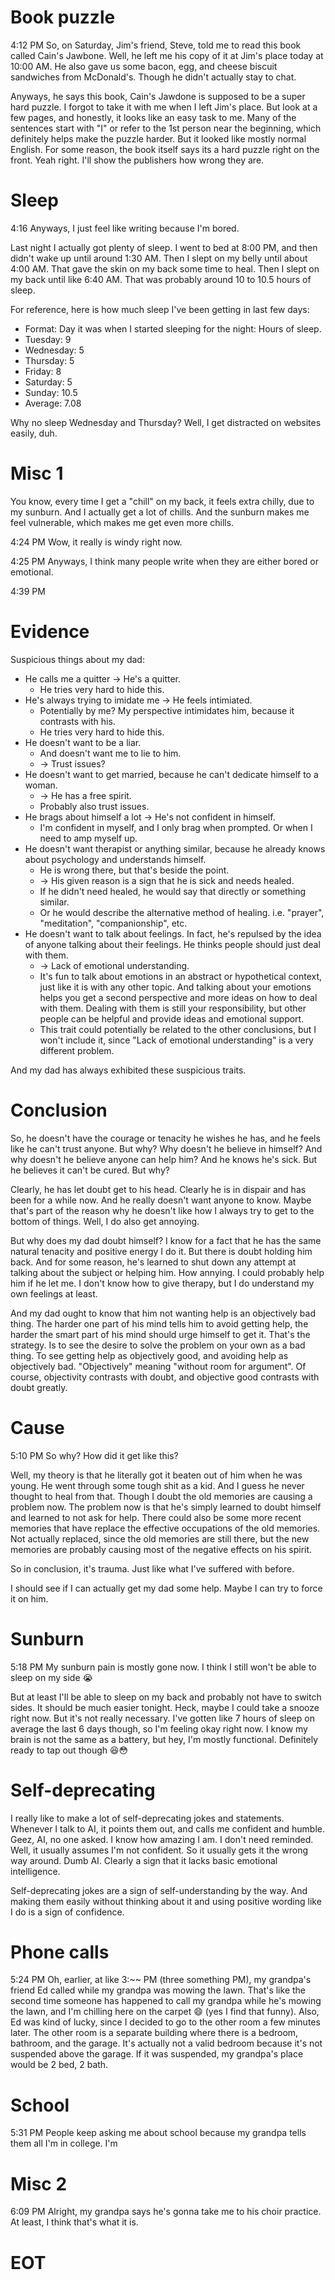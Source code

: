 
# Book puzzle
4:12 PM
So, on Saturday, Jim's friend, Steve, told me to read this book called Cain's Jawbone. Well, he left me his copy of it at Jim's place today at 10:00 AM. He also gave us some bacon, egg, and cheese biscuit sandwiches from McDonald's. Though he didn't actually stay to chat.

Anyways, he says this book, Cain's Jawdone is supposed to be a super hard puzzle. I forgot to take it with me when I left Jim's place. But look at a few pages, and honestly, it looks like an easy task to me. Many of the sentences start with "I" or refer to the 1st person near the beginning, which definitely helps make the puzzle harder. But it looked like mostly normal English. For some reason, the book itself says its a hard puzzle right on the front. Yeah right. I'll show the publishers how wrong they are.

# Sleep
4:16
Anyways, I just feel like writing because I'm bored.

Last night I actually got plenty of sleep. I went to bed at 8:00 PM, and then didn't wake up until around 1:30 AM. Then I slept on my belly until about 4:00 AM. That gave the skin on my back some time to heal. Then I slept on my back until like 6:40 AM. That was probably around 10 to 10.5 hours of sleep.

For reference, here is how much sleep I've been getting in last few days:
* Format: Day it was when I started sleeping for the night: Hours of sleep.
* Tuesday: 9
* Wednesday: 5
* Thursday: 5
* Friday: 8
* Saturday: 5
* Sunday: 10.5
* Average: 7.08

Why no sleep Wednesday and Thursday? Well, I get distracted on websites easily, duh.

# Misc 1
You know, every time I get a "chill" on my back, it feels extra chilly, due to my sunburn. And I actually get a lot of chills. And the sunburn makes me feel vulnerable, which makes me get even more chills.

4:24 PM
Wow, it really is windy right now.

4:25 PM
Anyways, I think many people write when they are either bored or emotional.

4:39 PM
# Evidence
Suspicious things about my dad:
* He calls me a quitter -> He's a quitter.
    * He tries very hard to hide this.
* He's always trying to imidate me -> He feels intimiated.
    * Potentially by me? My perspective intimidates him, because it contrasts with his.
    * He tries very hard to hide this.
* He doesn't want to be a liar.
    * And doesn't want me to lie to him.
    * -> Trust issues?
* He doesn't want to get married, because he can't dedicate himself to a woman.
    * -> He has a free spirit.
    * Probably also trust issues.
* He brags about himself a lot -> He's not confident in himself.
    * I'm confident in myself, and I only brag when prompted. Or when I need to amp myself up.
* He doesn't want therapist or anything similar, because he already knows about psychology and understands himself.
    * He is wrong there, but that's beside the point.
    * -> His given reason is a sign that he is sick and needs healed.
    * If he didn't need healed, he would say that directly or something similar.
    * Or he would describe the alternative method of healing. i.e. "prayer", "meditation", "companionship", etc.
* He doesn't want to talk about feelings. In fact, he's repulsed by the idea of anyone talking about their feelings. He thinks people should just deal with them.
    * -> Lack of emotional understanding.
    * It's fun to talk about emotions in an abstract or hypothetical context, just like it is with any other topic. And talking about your emotions helps you get a second perspective and more ideas on how to deal with them. Dealing with them is still your responsibility, but other people can be helpful and provide ideas and emotional support.
    * This trait could potentially be related to the other conclusions, but I won't include it, since "Lack of emotional understanding" is a very different problem.

And my dad has always exhibited these suspicious traits.

# Conclusion
So, he doesn't have the courage or tenacity he wishes he has, and he feels like he can't trust anyone. But why? Why doesn't he believe in himself? And why doesn't he believe anyone can help him? And he knows he's sick. But he believes it can't be cured. But why?

Clearly, he has let doubt get to his head. Clearly he is in dispair and has been for a while now. And he really doesn't want anyone to know. Maybe that's part of the reason why he doesn't like how I always try to get to the bottom of things. Well, I do also get annoying.

But why does my dad doubt himself? I know for a fact that he has the same natural tenacity and positive energy I do it. But there is doubt holding him back. And for some reason, he's learned to shut down any attempt at talking about the subject or helping him. How annying. I could probably help him if he let me. I don't know how to give therapy, but I do understand my own feelings at least.

And my dad ought to know that him not wanting help is an objectively bad thing. The harder one part of his mind tells him to avoid getting help, the harder the smart part of his mind should urge himself to get it. That's the strategy. Is to see the desire to solve the problem on your own as a bad thing. To see getting help as objectively good, and avoiding help as objectively bad. "Objectively" meaning "without room for argument". Of course, objectivity contrasts with doubt, and objective good contrasts with doubt greatly.

# Cause
5:10 PM
So why? How did it get like this?

Well, my theory is that he literally got it beaten out of him when he was young. He went through some tough shit as a kid. And I guess he never thought to heal from that. Though I doubt the old memories are causing a problem now. The problem now is that he's simply learned to doubt himself and learned to not ask for help. There could also be some more recent memories that have replace the effective occupations of the old memories. Not actually replaced, since the old memories are still there, but the new memories are probably causing most of the negative effects on his spirit.

So in conclusion, it's trauma. Just like what I've suffered with before.

I should see if I can actually get my dad some help. Maybe I can try to force it on him.

# Sunburn
5:18 PM
My sunburn pain is mostly gone now. I think I still won't be able to sleep on my side 😭

But at least I'll be able to sleep on my back and probably not have to switch sides. It should be much easier tonight. Heck, maybe I could take a snooze right now. But it's not really necessary. I've gotten like 7 hours of sleep on average the last 6 days though, so I'm feeling okay right now. I know my brain is not the same as a battery, but hey, I'm mostly functional. Definitely ready to tap out though 😆😳

# Self-deprecating
I really like to make a lot of self-deprecating jokes and statements. Whenever I talk to AI, it points them out, and calls me confident and humble. Geez, AI, no one asked. I know how amazing I am. I don't need reminded. Well, it usually assumes I'm not confident. So it usually gets it the wrong way around. Dumb AI. Clearly a sign that it lacks basic emotional intelligence.

Self-deprecating jokes are a sign of self-understanding by the way. And making them easily without thinking about it and using positive wording like I do is a sign of confidence.

# Phone calls
5:24 PM
Oh, earlier, at like 3:~~ PM (three something PM), my grandpa's friend Ed called while my grandpa was mowing the lawn. That's like the second time someone has happened to call my grandpa while he's mowing the lawn, and I'm chilling here on the carpet 😄 (yes I find that funny). Also, Ed was kind of lucky, since I decided to go to the other room a few minutes later. The other room is a separate building where there is a bedroom, bathroom, and the garage. It's actually not a valid bedroom because it's not suspended above the garage. If it was suspended, my grandpa's place would be 2 bed, 2 bath.

# School
5:31 PM
People keep asking me about school because my grandpa tells them all I'm in college. I'm 

# Misc 2
6:09 PM
Alright, my grandpa says he's gonna take me to his choir practice. At least, I think that's what it is.

# EOT







